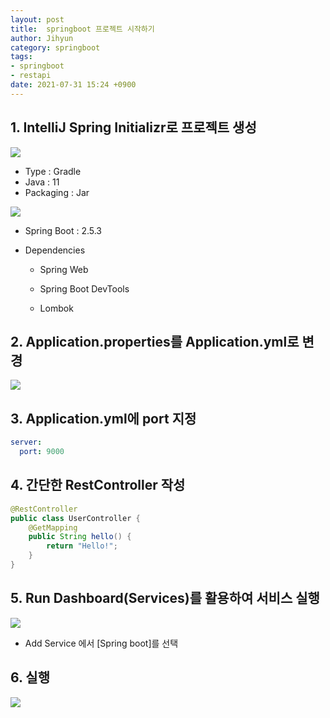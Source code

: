 ```yaml
---
layout: post
title:  springboot 프로젝트 시작하기
author: Jihyun
category: springboot
tags:
- springboot
- restapi
date: 2021-07-31 15:24 +0900
---
```




## 1. IntelliJ Spring Initializr로 프로젝트 생성

![](https://github.com/jihyun416/jihyun416.github.io/blob/master/assets/springboot_1_1.png?raw=true)

- Type : Gradle
- Java : 11
- Packaging : Jar

![](https://github.com/jihyun416/jihyun416.github.io/blob/master/assets/springboot_1_2.png?raw=true)

- Spring Boot : 2.5.3

- Dependencies

  - Spring Web

  - Spring Boot DevTools

  - Lombok

    

## 2. Application.properties를 Application.yml로 변경

![](https://github.com/jihyun416/jihyun416.github.io/blob/master/assets/springboot_1_3.png?raw=true)



## 3. Application.yml에 port 지정

```yaml
server:
  port: 9000
```



## 4. 간단한 RestController 작성

```java
@RestController
public class UserController {
    @GetMapping
    public String hello() {
        return "Hello!";
    }
}
```



## 5. Run Dashboard(Services)를 활용하여 서비스 실행

![](https://jihyun416.github.io/assets/springboot_1_5.png)

- Add Service 에서 [Spring boot]를 선택



## 6. 실행

![](https://jihyun416.github.io/assets/springboot_1_6.png)